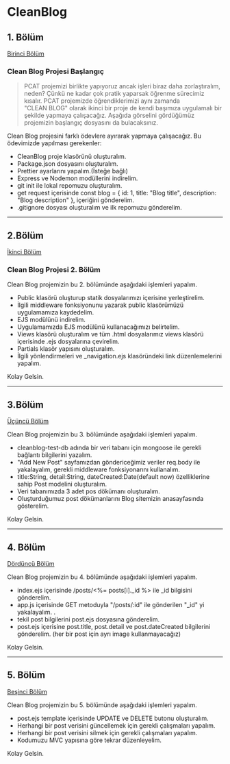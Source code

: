 # CleanBlog


 ## 1. Bölüm 

 [Birinci Bölüm](https://app.patika.dev/courses/nodejs/odev7)


 ### Clean Blog Projesi Başlangıç


> PCAT projemizi birlikte yapıyoruz ancak işleri biraz daha zorlaştıralım, neden? Çünkü ne kadar çok pratik yaparsak öğrenme sürecimiz kısalır. PCAT projemizde öğrendiklerimizi aynı zamanda <br>
> "CLEAN BLOG" olarak ikinci bir proje de kendi başımıza uygulamalı bir şekilde yapmaya çalışacağız. Aşağıda görselini gördüğümüz projemizin başlangıç dosyasını da bulacaksınız.


Clean Blog projesini farklı ödevlere ayırarak yapmaya çalışacağız. Bu ödevimizde yapılması gerekenler:



+ CleanBlog proje klasörünü oluşturalım.
+ Package.json dosyasını oluşturalım.
+ Prettier ayarlarını yapalım.(İsteğe bağlı)
+ Express ve Nodemon modüllerini indirelim.
+ git init ile lokal repomuzu oluşturalım.
+ get request içerisinde const blog = { id: 1, title: "Blog title", description: "Blog description" }, içeriğini gönderelim.
+ .gitignore dosyası oluşturalım ve ilk repomuzu gönderelim.


******************************************************************************************

## 2.Bölüm 

 [İkinci Bölüm](https://app.patika.dev/courses/nodejs/odev8)

### Clean Blog Projesi 2. Bölüm


Clean Blog projemizin bu 2. bölümünde aşağıdaki işlemleri yapalım.



+ Public klasörü oluşturup statik dosyalarımızı içerisine yerleştirelim.
+ İlgili middleware fonksiyonunu yazarak public klasörümüzü uygulamamıza kaydedelim.
+ EJS modülünü indirelim.
+ Uygulamamızda EJS modülünü kullanacağımızı belirtelim.
+ Views klasörü oluşturalım ve tüm .html dosyalarımız views klasörü içerisinde .ejs dosyalarına çevirelim.
+ Partials klasör yapısını oluşturalım.
+ İlgili yönlendirmeleri ve _navigation.ejs klasöründeki link düzenlemelerini yapalım.


Kolay Gelsin.

******************************************************************************************

## 3.Bölüm 

[Üçüncü Bölüm](https://app.patika.dev/courses/nodejs/odev9)

Clean Blog projemizin bu 3. bölümünde aşağıdaki işlemleri yapalım.



+ cleanblog-test-db adında bir veri tabanı için mongoose ile gerekli bağlantı bilgilerini yazalım.
+ "Add New Post" sayfamızdan göndericeğimiz veriler req.body ile yakalayalım, gerekli middleware fonksiyonarını kullanalım.
+ title:String, detail:String, dateCreated:Date(default now) özelliklerine sahip Post modelini oluşturalım.
+ Veri tabanımızda 3 adet pos dökümanı oluşturalım.
+ Oluşturduğumuz post dökümanlarını Blog sitemizin anasayfasında gösterelim.


Kolay Gelsin.

******************************************************************************************

## 4. Bölüm

[Dördüncü Bölüm](https://app.patika.dev/courses/nodejs/odev10)


Clean Blog projemizin bu 4. bölümünde aşağıdaki işlemleri yapalım.



+ index.ejs içerisinde /posts/<%= posts[i]._id %> ile _id bilgisini gönderelim.
+ app.js içerisinde GET metoduyla "/posts/:id" ile gönderilen "_id" yi yakalayalım. .
+ tekil post bilgilerini post.ejs dosyasına gönderelim.
+ post.ejs içerisine post.title, post.detail ve post.dateCreated bilgilerini gönderelim. (her bir post için ayrı image kullanmayacağız)


Kolay Gelsin.

******************************************************************************************

## 5. Bölüm

[Beşinci Bölüm](https://app.patika.dev/courses/nodejs/odev11)



Clean Blog projemizin bu 5. bölümünde aşağıdaki işlemleri yapalım.

+ post.ejs template içerisinde UPDATE ve DELETE butonu oluşturalım.
+ Herhangi bir post verisini güncellemek için gerekli çalışmaları yapalım.
+ Herhangi bir post verisini silmek için gerekli çalışmaları yapalım.
+ Kodumuzu MVC yapısına göre tekrar düzenleyelim.

Kolay Gelsin.

